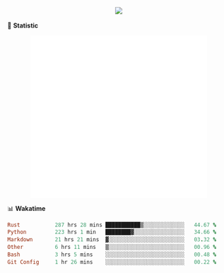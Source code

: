 <!-- https://github.com/DenverCoder1/readme-typing-svg -->
<p align="center">
<img src="https://readme-typing-svg.demolab.com?font=Orbitron&size=25&pause=1000&center=true&vCenter=true&random=false&width=600&lines=Welcome+to+my+GitHub+profile+page!" />


🌟 **Statistic**

<p align="center">
  <img width="400" align="top" src="https://github.com/fllesser/fllesser/blob/main/left.svg" />
  <img width="400" align="top" src="https://github.com/fllesser/fllesser/blob/main/right.svg" />
</p>


📊 **Wakatime**

<!--START_SECTION:waka-->

```ruby
Rust           287 hrs 28 mins ███████████▒░░░░░░░░░░░░░   44.67 %
Python         223 hrs 1 min   ████████▓░░░░░░░░░░░░░░░░   34.66 %
Markdown       21 hrs 21 mins  ▓░░░░░░░░░░░░░░░░░░░░░░░░   03.32 %
Other          6 hrs 11 mins   ▒░░░░░░░░░░░░░░░░░░░░░░░░   00.96 %
Bash           3 hrs 5 mins    ░░░░░░░░░░░░░░░░░░░░░░░░░   00.48 %
Git Config     1 hr 26 mins    ░░░░░░░░░░░░░░░░░░░░░░░░░   00.22 %
```

<!--END_SECTION:waka-->

